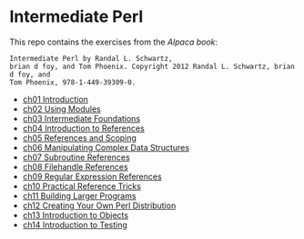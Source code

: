 # Intermediate Perl
This repo contains the exercises from the _Alpaca book_:

```
Intermediate Perl by Randal L. Schwartz,
brian d foy, and Tom Phoenix. Copyright 2012 Randal L. Schwartz, brian d foy, and
Tom Phoenix, 978-1-449-39309-0.
```
- [ch01 Introduction](ch01/)
- [ch02 Using Modules](ch02/)
- [ch03 Intermediate Foundations](ch03/)
- [ch04 Introduction to References](ch04/)
- [ch05 References and Scoping](ch05/)
- [ch06 Manipulating Complex Data Structures](ch06/)
- [ch07 Subroutine References](ch07/)
- [ch08 Filehandle References](ch08/)
- [ch09 Regular Expression References](ch09/)
- [ch10 Practical Reference Tricks](ch10/)
- [ch11 Building Larger Programs](ch11/)
- [ch12 Creating Your Own Perl Distribution](ch12/)
- [ch13 Introduction to Objects](ch13/)
- [ch14 Introduction to Testing](ch14/)
